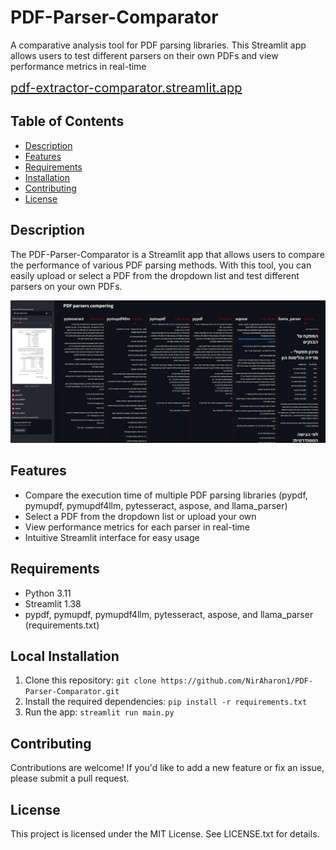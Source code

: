 **PDF-Parser-Comparator**
=========================

A comparative analysis tool for PDF parsing libraries. This Streamlit app allows users to test different parsers on their own PDFs and view performance metrics in real-time

<span style="font-size: 20px;">[pdf-extractor-comparator.streamlit.app](https://pdf-extractor-comparator.streamlit.app/)</span>


Table of Contents
-----------------

* [Description](#description)
* [Features](#features)
* [Requirements](#requirements)
* [Installation](#installation)
* [Contributing](#contributing)
* [License](#license)

**Description**
---------------

The PDF-Parser-Comparator is a Streamlit app that allows users to compare the performance of various PDF parsing
methods. With this tool, you can easily upload or select a PDF from the dropdown list and test different parsers
on your own PDFs.

[![](./PDF_Parser_Comparator_app_screenshot.jpg)](https://pdf-extractor-comparator.streamlit.app/)

**Features**
------------

* Compare the execution time of multiple PDF parsing libraries (pypdf, pymupdf, pymupdf4llm, pytesseract, aspose,
and llama_parser)
* Select a PDF from the dropdown list or upload your own
* View performance metrics for each parser in real-time
* Intuitive Streamlit interface for easy usage


**Requirements**
----------------

* Python 3.11
* Streamlit 1.38
* pypdf, pymupdf, pymupdf4llm, pytesseract, aspose, and llama_parser (requirements.txt)

**Local Installation**
---------------

1. Clone this repository: `git clone https://github.com/NirAharon1/PDF-Parser-Comparator.git`
2. Install the required dependencies: `pip install -r requirements.txt`
3. Run the app: `streamlit run main.py`

**Contributing**
---------------

 Contributions are welcome! If you'd like to add a new feature or fix an issue, please submit a pull request.

**License**
-----------

This project is licensed under the MIT License. See LICENSE.txt for details.